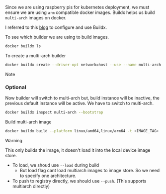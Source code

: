Since we are using raspberry pis for kubernetes deployment, we must ensure we are using `arm` compatible docker images.
Buildx helps us build `multi-arch` images on docker.

I referred to this [blog](https://nickjanetakis.com/blog//build-multi-cpu-architecture-docker-images-with-buildx) to configure and use Buildx.

To see which builder we are using to build images.

```bash
docker buildx ls
```

To create a multi-arch builder

```bash
docker buildx create --driver-opt network=host --use --name multi-arch
```
> [!NOTE]
> ### Optional
> Now builder will switch to multi-arch but, build instance will be inactive, the previous default instance will be active. We have to switch to multi-arch.
>
> ```bash
> docker buildx inspect multi-arch --bootstrap
> ```

Build multi-arch image
```bash
docker buildx build --platform linux/amd64,linux/arm64 -t <IMAGE_TAG> .
```
> [!WARNING]
> This only builds the image, it doesn't load it into the local device image store. 
> - To load, we shoud use `--load` during build
>     - But load flag cant load multiarch images to image store. So we need to specify one architecture.
> - To push to registry directly, we should use `--push`. (This supports multiarch directly)



